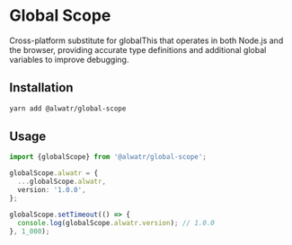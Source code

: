 # Global Scope

Cross-platform substitute for globalThis that operates in both Node.js and the browser, providing accurate type definitions and additional global variables to improve debugging.

## Installation

```bash
yarn add @alwatr/global-scope
```

## Usage

```typescript
import {globalScope} from '@alwatr/global-scope';

globalScope.alwatr = {
  ...globalScope.alwatr,
  version: '1.0.0',
};

globalScope.setTimeout(() => {
  console.log(globalScope.alwatr.version); // 1.0.0
}, 1_000);
```
